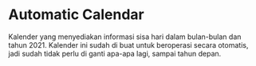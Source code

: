 # Automatic Calendar

Kalender yang menyediakan informasi sisa hari dalam bulan-bulan dan tahun 2021. 
Kalender ini sudah di buat untuk beroperasi secara otomatis, jadi sudah tidak perlu di ganti apa-apa lagi, sampai tahun depan.
